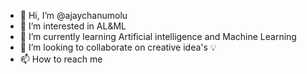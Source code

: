 - 👋 Hi, I’m @ajaychanumolu
- 👀 I’m interested in AL&ML
- 🌱 I’m currently learning Artificial intelligence and Machine Learning 
- 💞️ I’m looking to collaborate on creative idea's 💡 
- 📫 How to reach me 
